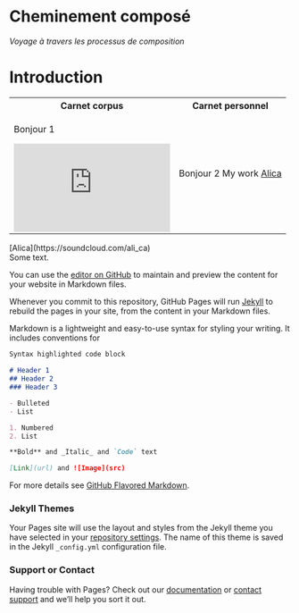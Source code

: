 # Cheminement composé
_Voyage à travers les processus de composition_





# Introduction




<table>
<tr>
<th> Carnet corpus </th>
<th> Carnet personnel </th>
</tr>
<tr>
<td>

Bonjour 1

<iframe width="280" height="157.5" src="https://www.youtube.com/embed/ox0LF4iOBO4" frameborder="0" allow="accelerometer; autoplay; clipboard-write; encrypted-media; gyroscope; picture-in-picture" allowfullscreen></iframe>

</td>
<td>

Bonjour 2
My work
[Alica](https://soundcloud.com/ali_ca)


</td>
</tr>
</table>


<div class="row">
  <div class="col-md-8" markdown="1">
    [Alica](https://soundcloud.com/ali_ca)

  </div>
  <div class="col-md-4" markdown="1">
  Some text.
   
  </div>
</div>







You can use the [editor on GitHub](https://github.com/AClair/cheminement_compose/edit/gh-pages/index.md) to maintain and preview the content for your website in Markdown files.

Whenever you commit to this repository, GitHub Pages will run [Jekyll](https://jekyllrb.com/) to rebuild the pages in your site, from the content in your Markdown files.

Markdown is a lightweight and easy-to-use syntax for styling your writing. It includes conventions for

```markdown
Syntax highlighted code block

# Header 1
## Header 2
### Header 3

- Bulleted
- List

1. Numbered
2. List

**Bold** and _Italic_ and `Code` text

[Link](url) and ![Image](src)
```

For more details see [GitHub Flavored Markdown](https://guides.github.com/features/mastering-markdown/).

### Jekyll Themes

Your Pages site will use the layout and styles from the Jekyll theme you have selected in your [repository settings](https://github.com/AClair/cheminement_compose/settings). The name of this theme is saved in the Jekyll `_config.yml` configuration file.

### Support or Contact

Having trouble with Pages? Check out our [documentation](https://docs.github.com/categories/github-pages-basics/) or [contact support](https://support.github.com/contact) and we’ll help you sort it out.
